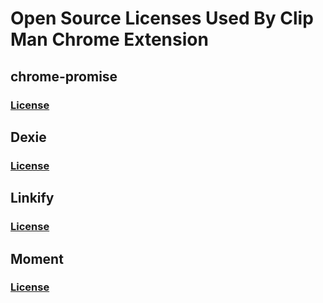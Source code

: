 # Open Source Licenses Used By Clip Man Chrome Extension

## chrome-promise

### [License](https://github.com/tfoxy/chrome-promise/blob/master/LICENSE)

## Dexie

### [License](https://github.com/dfahlander/Dexie.js/blob/master/LICENSE)

## Linkify

### [License](https://github.com/SoapBox/linkifyjs/blob/master/LICENSE)

## Moment

### [License](https://github.com/moment/moment/blob/develop/LICENSE)
